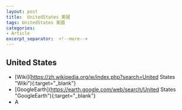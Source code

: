 ```yaml
---
layout: post
title:  UnitedStates 美國
tags: UnitedStates 美國 
categories:
- Article
excerpt_separator:  <!--more-->
---
```

## United States 
- [Wiki](https://zh.wikipedia.org/w/index.php?search=United States "Wiki"){:target="_blank"} 
- [GoogleEarth](https://earth.google.com/web/search/United States "GoogleEarth"){:target="_blank"} 
- A 

